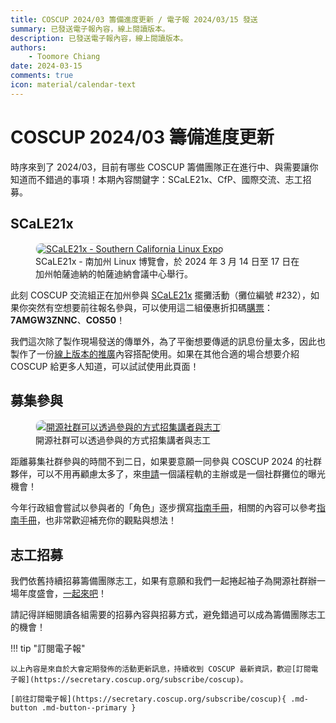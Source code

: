 ```yaml
---
title: COSCUP 2024/03 籌備進度更新 / 電子報 2024/03/15 發送
summary: 已發送電子報內容，線上閱讀版本。
description: 已發送電子報內容，線上閱讀版本。
authors:
    - Toomore Chiang
date: 2024-03-15
comments: true
icon: material/calendar-text
---
```


# COSCUP 2024/03 籌備進度更新

時序來到了 2024/03，目前有哪些 COSCUP 籌備團隊正在進行中、與需要讓你知道而不錯過的事項！本期內容關鍵字：SCaLE21x、CfP、國際交流、志工招募。

## SCaLE21x

<figure markdown="span">
  <a href="https://volunteer.coscup.org/docs/global_engagement/hello_world/"><img src="https://volunteer.coscup.org/img/2024/scale21x_front_door.jpeg" alt="SCaLE21x - Southern California Linux Expo" title="SCaLE21x - Southern California Linux Expo" style="border-radius: 10px;border:1px solid hsl(0, 0%, 90%);"></a>
  <figcaption>SCaLE21x - 南加州 Linux 博覽會，於 2024 年 3 月 14 日至 17 日在加州帕薩迪納的帕薩迪納會議中心舉行。</figcaption>
</figure>

此刻 COSCUP 交流組正在加州參與 [SCaLE21x](https://www.socallinuxexpo.org/scale/21x) 擺攤活動（攤位編號 #232），如果你突然有空想要前往報名參與，可以使用這二組優惠折扣碼[購票](https://register.socallinuxexpo.org/reg6/)：**7AMGW3ZNNC**、**COS50**！

我們這次除了製作現場發送的傳單外，為了平衡想要傳遞的訊息份量太多，因此也製作了一份[線上版本的推廣](../../../global_engagement/hello_world.md)內容搭配使用。如果在其他合適的場合想要介紹 COSCUP 給更多人知道，可以試試使用此頁面！

## 募集參與


<figure markdown="span">
   <a href="https://volunteer.coscup.org/docs/about_coscup/how_to_participate/as_community/"><img src="https://volunteer.coscup.org/doc/docs_coscup_howto_community.svg" alt="開源社群可以透過參與的方式招集講者與志工" title="開源社群可以透過參與的方式招集講者與志工" style="border-radius: 10px;border:1px solid hsl(0, 0%, 90%);"></a>
  <figcaption>開源社群可以透過參與的方式招集講者與志工</figcaption>
</figure>

距離募集社群參與的時間不到二日，如果要意願一同參與 COSCUP 2024 的社群夥伴，可以不用再顧慮太多了，來[申請](https://blog.coscup.org/2024/02/blog-post.html)一個議程軌的主辦或是一個社群攤位的曝光機會！

今年行政組會嘗試以參與者的「角色」逐步撰寫[指南手冊](../../how_to_participate/index.md)，相關的內容可以參考[指南手冊](../../how_to_participate/as_community.md)，也非常歡迎補充你的觀點與想法！

## 志工招募

我們依舊持續招募籌備團隊志工，如果有意願和我們一起捲起袖子為開源社群辦一場年度盛會，[一起來吧](https://volunteer.coscup.org/)！

請記得詳細閱讀各組需要的招募內容與招募方式，避免錯過可以成為籌備團隊志工的機會！

!!! tip "訂閱電子報"

    以上內容是來自於大會定期發佈的活動更新訊息，持續收到 COSCUP 最新資訊，歡迎[訂閱電子報](https://secretary.coscup.org/subscribe/coscup)。

    [前往訂閱電子報](https://secretary.coscup.org/subscribe/coscup){ .md-button .md-button--primary }
